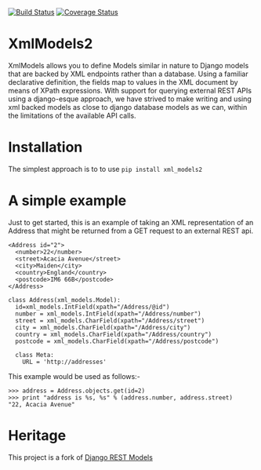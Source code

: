 [![Build Status](https://travis-ci.org/alephnullplex/xml_models2.svg?branch=master)](https://travis-ci.org/alephnullplex/xml_models2)
[![Coverage Status](https://coveralls.io/repos/alephnullplex/xml_models2/badge.svg?branch=master)](https://coveralls.io/r/alephnullplex/xml_models2?branch=master)

# XmlModels2

XmlModels allows you to define Models similar in nature to Django models that are backed by XML endpoints rather than a
database.   Using a familiar declarative definition, the fields map to values in the XML document by means of XPath
expressions. With support for querying external REST APIs using a django-esque approach, we have strived to make
writing and using xml backed models as close to django database models as we can, within the limitations of the
available API calls.

# Installation

The simplest approach is to to use `pip install xml_models2`

# A simple example

Just to get started, this is an example of taking an XML representation of an Address that might be returned from a
GET request to an external REST api.

    <Address id="2">
      <number>22</number>
      <street>Acacia Avenue</street>
      <city>Maiden</city>
      <country>England</country>
      <postcode>IM6 66B</postcode>
    </Address>

    class Address(xml_models.Model):
      id=xml_models.IntField(xpath="/Address/@id")
      number = xml_models.IntField(xpath="/Address/number")
      street = xml_models.CharField(xpath="/Address/street")
      city = xml_models.CharField(xpath="/Address/city")
      country = xml_models.CharField(xpath="/Address/country")
      postcode = xml_models.CharField(xpath="/Address/postcode")

      class Meta:
        URL = 'http://addresses'

This example would be used as follows:-

    >>> address = Address.objects.get(id=2)
    >>> print "address is %s, %s" % (address.number, address.street)
    "22, Acacia Avenue"

# Heritage

This project is a fork of [Django REST Models](http://djangorestmodel.sourceforge.net/)
